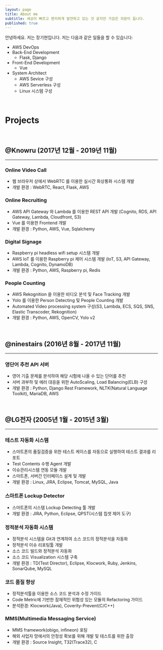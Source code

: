 ```yaml
---
layout: page
title: About me
subtitle: 세상이 빠르고 편리하게 발전하고 있는 것 같지만 가끔은 의문이 듭니다.
published: true
---
```


안녕하세요. 저는 장기현입니다. 저는 다음과 같은 일들을 할 수 있습니다:

- AWS DevOps
- Back-End Development
  - Flask, Django
- Front-End Development
  - Vue
- System Architect
  - AWS Sevice 구성
  - AWS Serverless 구성
  - Linux 시스템 구성

&nbsp;

# Projects

<br />

## @Knowru (2017년 12월 - 2019년 11월)
---
### Online Video Call
- 웹 브라우저 상에서 WebRTC 를 이용한 실시간 화상통화 시스템 개발
- 개발 환경 : WebRTC, React, Flask, AWS

### Online Recruiting
- AWS API Gateway 와 Lambda 를 이용한 REST API 개발 (Cognito, RDS, API Gateway, Lambda, Cloudfront, S3)
- Vue 를 이용한 Frontend 개발
- 개발 환경 : Python, AWS, Vue, Sqlalchemy

### Digital Signage
- Raspberry pi headless wifi setup 시스템 개발
- AWS IoT 를 이용한 Raspberry pi 제어 시스템 개발 (IoT, S3, API Gateway, Lambda, Cognito, DynamoDB)
- 개발 환경 : Python, AWS, Raspberry pi, Redis

### People Counting
- AWS Rekognition 을 이용한 비디오 분석 및 Face Tracking 개발
- Yolo 를 이용한 Person Detecting 및 People Counting 개발
- Automated Video processing system 구성(S3, Lambda, ECS, SQS, SNS, Elastic Transcoder, Rekognition)
- 개발 환경 : Python, AWS, OpenCV, Yolo v2

<br />

## @ninestairs (2016년 8월 - 2017년 11월)
---
### 영단어 추천 API 서버
- 영어 기출 문제를 분석하여 해당 시험에 나올 수 있는 단어를 추천
- 서버 과부하 및 에러 대응을 위한 AutoScaling, Load Balancing(ELB) 구성
- 개발 환경 : Python, Django Rest Framework, NLTK(Natural Language Toolkit), MariaDB, AWS

<br />

## @LG전자 (2005년 1월 - 2015년 3월)
---
### 테스트 자동화 시스템
- 스마트폰의 품질검증을 위한 테스트 케이스를 자동으로 실행하여 테스트 결과를 리포트
- Test Contents 수행 Agent 개발
- 이슈관리시스템 연동 모듈 개발
- 스마트폰, 서버간 인터페이스 설계 및 개발
- 개발 환경 : Linux, JIRA, Eclipse, Tomcat, MySQL, Java

### 스마트폰 Lockup Detector
- 스마트폰의 시스템 Lockup Detecting 툴 개발
- 개발 환경 : JIRA, Python, Eclipse, QPST(시스템 칩셋 제어 도구)

### 정적분석 자동화 시스템
- 정적분석 시스템을 Git과 연계하여 소스 코드의 정적분석을 자동화
- 정적분석 이슈 리포팅툴 개발
- 소스 코드 빌드와 정적분석 자동화
- 소스 코드 Visualization 시스템 구축
- 개발 환경 : TD(Test Director), Eclipse, Klocwork, Ruby, Jenkins, SonarQube, MySQL

### 코드 품질 향상
- 정적분석툴을 이용한 소스 코드 분석과 수정 가이드
- Code Metric에 기반한 잠재적인 위험성 있는 모듈의 Refactoring 가이드
- 분석환경: Klocwork(Java), Coverity-Prevent(C/C++)

### MMS(Multimedia Messaging Service)
- MMS framework(obigo, infineon) 포팅
- 해외 사업자 망에서의 안정성 확보를 위해 개발 및 테스트를 위한 출장
- 개발 환경 : Source Insight, T32(Trace32), C

<br />
